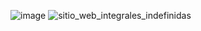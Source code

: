 ![image](https://github.com/user-attachments/assets/9fc144b7-5790-482a-a418-c1108e0c8f06)
![sitio_web_integrales_indefinidas](https://github.com/user-attachments/assets/b67fff70-14ca-453f-98ee-570f6f666d4e)
